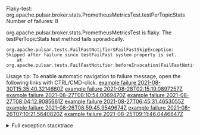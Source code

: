         
Flaky-test: org.apache.pulsar.broker.stats.PrometheusMetricsTest.testPerTopicStats
Number of failures: 8

org.apache.pulsar.broker.stats.PrometheusMetricsTest is flaky. The testPerTopicStats test method fails sporadically.

```
org.apache.pulsar.tests.FailFastNotifier$FailFastSkipException: Skipped after failure since testFailFast system property is set.
	at org.apache.pulsar.tests.FailFastNotifier.beforeInvocation(FailFastNotifier.java:88)

```

Usage tip: To enable automatic navigation to failure message, open the following links with CTRL/CMD-click.
[example failure 2021-08-30T15:35:40.3214660Z](https://github.com/apache/pulsar/runs/3463119398?check_suite_focus=true#step:9:2999)
[example failure 2021-08-28T02:15:19.0897257Z](https://github.com/apache/pulsar/runs/3448473880?check_suite_focus=true#step:9:1996)
[example failure 2021-08-27T08:10:54.0069470Z](https://github.com/apache/pulsar/runs/3440980370?check_suite_focus=true#step:9:2063)
[example failure 2021-08-27T08:04:12.9085661Z](https://github.com/apache/pulsar/runs/3440855241?check_suite_focus=true#step:9:1988)
[example failure 2021-08-27T06:45:31.4653055Z](https://github.com/apache/pulsar/runs/3440411158?check_suite_focus=true#step:9:1989)
[example failure 2021-08-26T08:59:45.9549674Z](https://github.com/apache/pulsar/runs/3430539961?check_suite_focus=true#step:9:2698)
[example failure 2021-08-26T07:10:21.5640820Z](https://github.com/apache/pulsar/runs/3429892136?check_suite_focus=true#step:9:2050)
[example failure 2021-08-25T09:11:46.0446847Z](https://github.com/apache/pulsar/runs/3420085427?check_suite_focus=true#step:10:1982)


<details>
<summary>Full exception stacktrace</summary>
<code><pre>
org.apache.pulsar.tests.FailFastNotifier$FailFastSkipException: Skipped after failure since testFailFast system property is set.
	at org.apache.pulsar.tests.FailFastNotifier.beforeInvocation(FailFastNotifier.java:88)

</pre></code>
</details>

